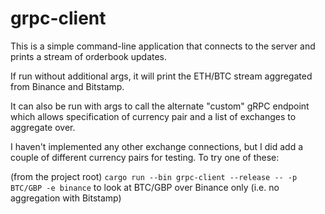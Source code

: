 # grpc-client

This is a simple command-line application that connects to the server and prints a stream of orderbook updates.

If run without additional args, it will print the ETH/BTC stream aggregated from Binance and Bitstamp.

It can also be run with args to call the alternate "custom" gRPC endpoint which allows specification of currency pair and a list of exchanges to aggregate over.

I haven't implemented any other exchange connections, but I did add a couple of different currency pairs for testing. To try one of these:

(from the project root)
`cargo run --bin grpc-client --release -- -p BTC/GBP -e binance`
to look at BTC/GBP over Binance only (i.e. no aggregation with Bitstamp)
